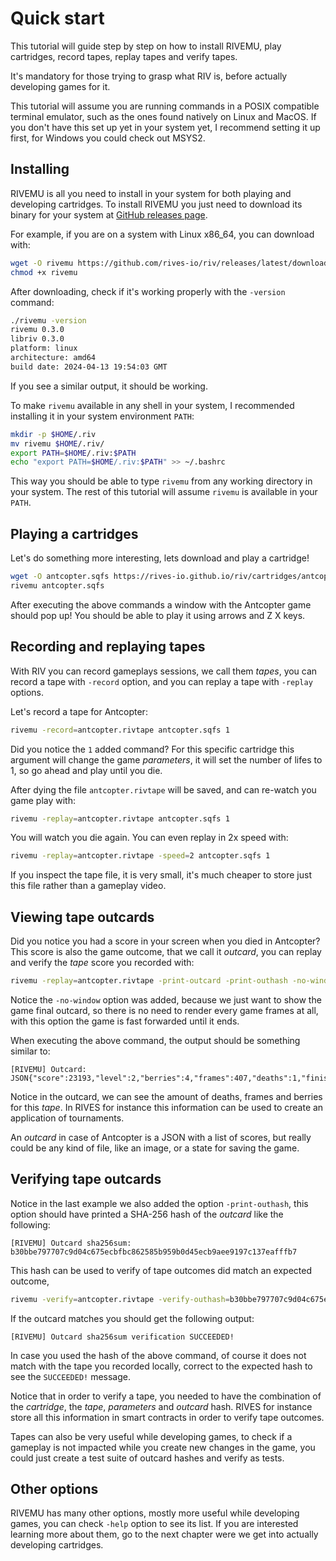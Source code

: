 # Quick start

This tutorial will guide step by step on how to install RIVEMU,
play cartridges, record tapes, replay tapes and verify tapes.

It's mandatory for those trying to grasp what RIV is,
before actually developing games for it.

This tutorial will assume you are running commands in a POSIX compatible terminal emulator, such as the ones found natively on Linux and MacOS.
If you don't have this set up yet in your system yet,
I recommend setting it up first, for Windows you could check out MSYS2.

## Installing

RIVEMU is all you need to install in your system for both playing and developing cartridges.
To install RIVEMU you just need to download its binary for your system
at [GitHub releases page](https://github.com/rives-io/riv/releases/latest).

For example, if you are on a system with Linux x86_64, you can download with:

```sh
wget -O rivemu https://github.com/rives-io/riv/releases/latest/download/rivemu-linux-amd64
chmod +x rivemu
```

After downloading, check if it's working properly with the `-version` command:

```sh
./rivemu -version
rivemu 0.3.0
libriv 0.3.0
platform: linux
architecture: amd64
build date: 2024-04-13 19:54:03 GMT
```

If you see a similar output, it should be working.

To make `rivemu` available in any shell in your system,
I recommended installing it in your system environment `PATH`:

```sh
mkdir -p $HOME/.riv
mv rivemu $HOME/.riv/
export PATH=$HOME/.riv:$PATH
echo "export PATH=$HOME/.riv:$PATH" >> ~/.bashrc
```

This way you should be able to type `rivemu` from any working directory in your system.
The rest of this tutorial will assume `rivemu` is available in your `PATH`.

## Playing a cartridges

Let's do something more interesting, lets download and play a cartridge!

```sh
wget -O antcopter.sqfs https://rives-io.github.io/riv/cartridges/antcopter.sqfs
rivemu antcopter.sqfs
```

After executing the above commands a window with the Antcopter game should pop up!
You should be able to play it using arrows and Z X keys.

## Recording and replaying tapes

With RIV you can record gameplays sessions, we call them *tapes*,
you can record a tape with `-record` option,
and you can replay a tape with `-replay` options.

Let's record a tape for Antcopter:

```sh
rivemu -record=antcopter.rivtape antcopter.sqfs 1
```

Did you notice the `1` added command?
For this specific cartridge this argument will change the game *parameters*,
it will set the number of lifes to 1, so go ahead and play until you die.

After dying the file `antcopter.rivtape` will be saved,
and can re-watch you game play with:

```sh
rivemu -replay=antcopter.rivtape antcopter.sqfs 1
```

You will watch you die again.
You can even replay in 2x speed with:

```sh
rivemu -replay=antcopter.rivtape -speed=2 antcopter.sqfs 1
```

If you inspect the tape file, it is very small,
it's much cheaper to store just this file rather than a gameplay video.

## Viewing tape outcards

Did you notice you had a score in your screen when you died in Antcopter?
This score is also the game outcome, that we call it *outcard*,
you can replay and verify the *tape* score you recorded with:

```sh
rivemu -replay=antcopter.rivtape -print-outcard -print-outhash -no-window antcopter.sqfs 1
```

Notice the `-no-window` option was added,
because we just want to show the game final outcard,
so there is no need to render every game frames at all,
with this option the game is fast forwarded until it ends.

When executing the above command, the output should be something similar to:
```
[RIVEMU] Outcard:
JSON{"score":23193,"level":2,"berries":4,"frames":407,"deaths":1,"finished":true}
```

Notice in the outcard, we can see the amount of deaths, frames and berries for this *tape*.
In RIVES for instance this information can be used to create an application of tournaments.

An *outcard* in case of Antcopter is a JSON with a list of scores,
but really could be any kind of file, like an image, or a state for saving the game.

## Verifying tape outcards

Notice in the last example we also added the option `-print-outhash`,
this option should have printed a SHA-256 hash of the *outcard* like the following:

```
[RIVEMU] Outcard sha256sum:
b30bbe797707c9d04c675ecbfbc862585b959b0d45ecb9aee9197c137eafffb7
```

This hash can be used to verify of tape outcomes did match an expected outcome,

```sh
rivemu -verify=antcopter.rivtape -verify-outhash=b30bbe797707c9d04c675ecbfbc862585b959b0d45ecb9aee9197c137eafffb7 -no-window antcopter.sqfs 1
```

If the outcard matches you should get the following output:
```
[RIVEMU] Outcard sha256sum verification SUCCEEDED!
```

In case you used the hash of the above command,
of course it does not match with the tape you recorded locally,
correct to the expected hash to see the `SUCCEEDED!` message.

Notice that in order to verify a tape,
you needed to have the combination of the *cartridge*, the *tape*, *parameters* and *outcard* hash.
RIVES for instance store all this information in smart contracts in order to verify tape outcomes.

Tapes can also be very useful while developing games,
to check if a gameplay is not impacted while you create new changes in the game,
you could just create a test suite of outcard hashes and verify as tests.

## Other options

RIVEMU has many other options, mostly more useful while developing games,
you can check `-help` option to see its list.
If you are interested learning more about them,
go to the next chapter were we get into actually developing cartridges.

